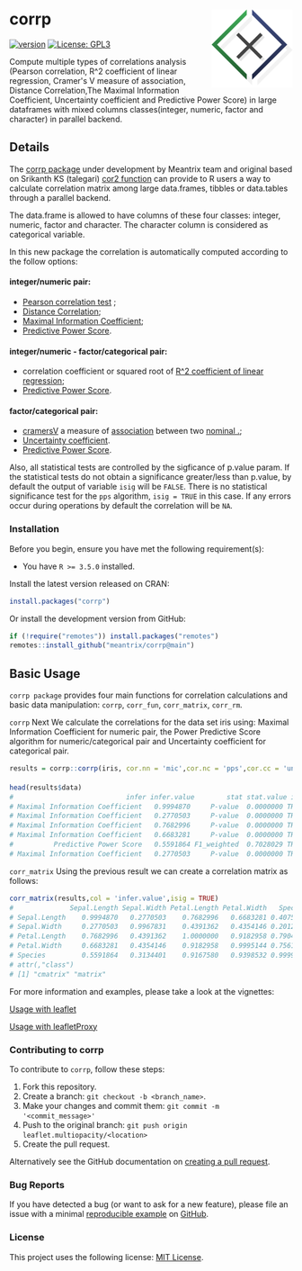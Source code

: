 # corrp <a href='http://meantrix.com'><img src='man/figures/logo.png' align="right" height="139" /></a>

<!-- badges: start -->

[![version](https://img.shields.io/badge/version-0.1.1-green.svg)](https://semver.org)
[![License: GPL3](https://img.shields.io/badge/License-GPL3-green.svg)](https://www.gnu.org/licenses/gpl-3.0.en.html)

<!-- badges: end -->

Compute multiple types of correlations analysis (Pearson correlation, R^2  coefficient of linear regression, Cramer's V measure of association, Distance Correlation,The Maximal Information Coefficient, Uncertainty coefficient and Predictive Power Score) in large dataframes with mixed columns classes(integer, numeric, factor and character) in parallel backend.

## Details

The [corrp package](https://github.com/meantrix/corrP) under development by Meantrix team and original based on Srikanth KS (talegari) [cor2 function](https://github.com/talegari/sidekicks/) can provide to R users a way to calculate correlation matrix among large data.frames, tibbles or data.tables through a parallel backend.

The data.frame is allowed to have columns of these four classes: integer, numeric, factor and character. The character column is considered as categorical variable.

In this new package the correlation is automatically computed according to the follow options: 

#### integer/numeric pair:
- [Pearson correlation test](https://en.wikipedia.org/wiki/Pearson_correlation_coefficient) ;
- [Distance Correlation](https://en.wikipedia.org/wiki/Distance_correlation);
- [Maximal Information Coefficient](https://en.wikipedia.org/wiki/Maximal_information_coefficient);
- [Predictive Power Score](https://github.com/paulvanderlaken/ppsr).

#### integer/numeric - factor/categorical pair:
- correlation coefficient or squared root of [R^2 coefficient of linear regression](https://en.wikipedia.org/wiki/Coefficient_of_determination);
- [Predictive Power Score](https://github.com/paulvanderlaken/ppsr).

#### factor/categorical pair:
- [cramersV](https://en.wikipedia.org/wiki/Cramér's_V) a measure of [association](https://en.wikipedia.org/wiki/Association_(statistics)) between two [nominal .](https://en.wikipedia.org/wiki/Nominal_data#Nominal_scale);
- [Uncertainty coefficient](https://en.wikipedia.org/wiki/Uncertainty_coefficient).
- [Predictive Power Score](https://github.com/paulvanderlaken/ppsr).


Also, all statistical tests are controlled by the sigficance of
p.value param. If the statistical tests do not obtain a significance greater/less
than p.value, by default the output of variable `isig` will be `FALSE`.
There is no statistical significance test for the `pps` algorithm, `isig = TRUE` in this case.
If any errors occur during operations by default the correlation will be `NA`.


### Installation

Before you begin, ensure you have met the following requirement(s):

- You have `R >= 3.5.0` installed.

Install the latest version released on CRAN:

```r
install.packages("corrp")
```

Or install the development version from GitHub:

```r
if (!require("remotes")) install.packages("remotes")
remotes::install_github("meantrix/corrp@main")
```

## Basic Usage

`corrp package` provides four main functions for correlation calculations and basic data manipulation: `corrp`,
`corr_fun`, `corr_matrix`, `corr_rm`.

`corrp` Next We calculate the correlations for the data set iris using: Maximal Information Coefficient for numeric pair, the Power Predictive Score algorithm for numeric/categorical pair and Uncertainty coefficient for categorical pair.

```r
results = corrp::corrp(iris, cor.nn = 'mic',cor.nc = 'pps',cor.cc = 'uncoef', n.cores = 2 , verbose = FALSE)

head(results$data)
#                            infer infer.value        stat stat.value isig msg         varx         vary
# Maximal Information Coefficient   0.9994870     P-value  0.0000000 TRUE     Sepal.Length Sepal.Length
# Maximal Information Coefficient   0.2770503     P-value  0.0000000 TRUE     Sepal.Length  Sepal.Width
# Maximal Information Coefficient   0.7682996     P-value  0.0000000 TRUE     Sepal.Length Petal.Length
# Maximal Information Coefficient   0.6683281     P-value  0.0000000 TRUE     Sepal.Length  Petal.Width
#          Predictive Power Score   0.5591864 F1_weighted  0.7028029 TRUE     Sepal.Length      Species
# Maximal Information Coefficient   0.2770503     P-value  0.0000000 TRUE      Sepal.Width Sepal.Length

```

`corr_matrix` Using the previous result we can create a correlation matrix as follows:

```r
corr_matrix(results,col = 'infer.value',isig = TRUE)
#              Sepal.Length Sepal.Width Petal.Length Petal.Width   Species
# Sepal.Length    0.9994870   0.2770503    0.7682996   0.6683281 0.4075487
# Sepal.Width     0.2770503   0.9967831    0.4391362   0.4354146 0.2012876
# Petal.Length    0.7682996   0.4391362    1.0000000   0.9182958 0.7904907
# Petal.Width     0.6683281   0.4354146    0.9182958   0.9995144 0.7561113
# Species         0.5591864   0.3134401    0.9167580   0.9398532 0.9999758
# attr(,"class")
# [1] "cmatrix" "matrix" 
```

For more information and examples, please take a look at the vignettes:

[Usage with leaflet](https://meantrix.github.io/leaflet.multiopacity/articles/usage-leaflet.html)  

[Usage with leafletProxy](https://meantrix.github.io/leaflet.multiopacity/articles/usage-leafletProxy.html)

### Contributing to corrp

To contribute to `corrp`, follow these steps:

1. Fork this repository.
2. Create a branch: `git checkout -b <branch_name>`.
3. Make your changes and commit them: `git commit -m '<commit_message>'`
4. Push to the original branch: `git push origin leaflet.multiopacity/<location>`
5. Create the pull request.

Alternatively see the GitHub documentation on [creating a pull request](https://help.github.com/en/github/collaborating-with-issues-and-pull-requests/creating-a-pull-request).

### Bug Reports

If you have detected a bug (or want to ask for a new feature), please file an issue with a minimal [reproducible example](https://www.tidyverse.org/help/#reprex) on [GitHub](https://github.com/meantrix/corrp/issues).

### License

This project uses the following license: [MIT License](<https://github.com/meantrix/leaflet.multiopacity/blob/master/LICENSE>).









